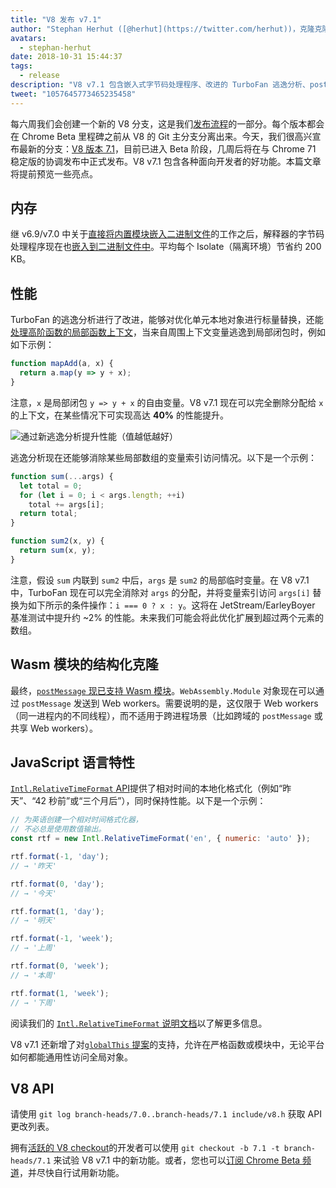 ```yaml
---
title: "V8 发布 v7.1"
author: "Stephan Herhut ([@herhut](https://twitter.com/herhut))，克隆克隆者的克隆者"
avatars:
  - stephan-herhut
date: 2018-10-31 15:44:37
tags:
  - release
description: "V8 v7.1 包含嵌入式字节码处理程序、改进的 TurboFan 逃逸分析、postMessage(wasmModule)、Intl.RelativeTimeFormat，以及 globalThis!"
tweet: "1057645773465235458"
---
```

每六周我们会创建一个新的 V8 分支，这是我们[发布流程](/docs/release-process)的一部分。每个版本都会在 Chrome Beta 里程碑之前从 V8 的 Git 主分支分离出来。今天，我们很高兴宣布最新的分支：[V8 版本 7.1](https://chromium.googlesource.com/v8/v8.git/+log/branch-heads/7.1)，目前已进入 Beta 阶段，几周后将在与 Chrome 71 稳定版的协调发布中正式发布。V8 v7.1 包含各种面向开发者的好功能。本篇文章将提前预览一些亮点。

<!--truncate-->
## 内存

继 v6.9/v7.0 中关于[直接将内置模块嵌入二进制文件](/blog/embedded-builtins)的工作之后，解释器的字节码处理程序现在也[嵌入到二进制文件中](https://bugs.chromium.org/p/v8/issues/detail?id=8068)。平均每个 Isolate（隔离环境）节省约 200 KB。

## 性能

TurboFan 的逃逸分析进行了改进，能够对优化单元本地对象进行标量替换，还能[处理高阶函数的局部函数上下文](https://bit.ly/v8-turbofan-context-sensitive-js-operators)，当来自周围上下文变量逃逸到局部闭包时，例如如下示例：

```js
function mapAdd(a, x) {
  return a.map(y => y + x);
}
```

注意，`x` 是局部闭包 `y => y + x` 的自由变量。V8 v7.1 现在可以完全删除分配给 `x` 的上下文，在某些情况下可实现高达 **40%** 的性能提升。

![通过新逃逸分析提升性能（值越低越好）](/_img/v8-release-71/improved-escape-analysis.svg)

逃逸分析现在还能够消除某些局部数组的变量索引访问情况。以下是一个示例：

```js
function sum(...args) {
  let total = 0;
  for (let i = 0; i < args.length; ++i)
    total += args[i];
  return total;
}

function sum2(x, y) {
  return sum(x, y);
}
```

注意，假设 `sum` 内联到 `sum2` 中后，`args` 是 `sum2` 的局部临时变量。在 V8 v7.1 中，TurboFan 现在可以完全消除对 `args` 的分配，并将变量索引访问 `args[i]` 替换为如下所示的条件操作：`i === 0 ? x : y`。这将在 JetStream/EarleyBoyer 基准测试中提升约 ~2% 的性能。未来我们可能会将此优化扩展到超过两个元素的数组。

## Wasm 模块的结构化克隆

最终，[`postMessage` 现已支持 Wasm 模块](https://github.com/WebAssembly/design/pull/1074)。`WebAssembly.Module` 对象现在可以通过 `postMessage` 发送到 Web workers。需要说明的是，这仅限于 Web workers（同一进程内的不同线程），而不适用于跨进程场景（比如跨域的 `postMessage` 或共享 Web workers）。

## JavaScript 语言特性

[`Intl.RelativeTimeFormat` API](/features/intl-relativetimeformat)提供了相对时间的本地化格式化（例如“昨天”、“42 秒前”或“三个月后”），同时保持性能。以下是一个示例：

```js
// 为英语创建一个相对时间格式化器，
// 不必总是使用数值输出。
const rtf = new Intl.RelativeTimeFormat('en', { numeric: 'auto' });

rtf.format(-1, 'day');
// → '昨天'

rtf.format(0, 'day');
// → '今天'

rtf.format(1, 'day');
// → '明天'

rtf.format(-1, 'week');
// → '上周'

rtf.format(0, 'week');
// → '本周'

rtf.format(1, 'week');
// → '下周'
```

阅读我们的 [`Intl.RelativeTimeFormat` 说明文档](/features/intl-relativetimeformat)以了解更多信息。

V8 v7.1 还新增了对[`globalThis` 提案](/features/globalthis)的支持，允许在严格函数或模块中，无论平台如何都能通用性访问全局对象。

## V8 API

请使用 `git log branch-heads/7.0..branch-heads/7.1 include/v8.h` 获取 API 更改列表。

拥有[活跃的 V8 checkout](/docs/source-code#using-git)的开发者可以使用 `git checkout -b 7.1 -t branch-heads/7.1` 来试验 V8 v7.1 中的新功能。或者，您也可以[订阅 Chrome Beta 频道](https://www.google.com/chrome/browser/beta.html)，并尽快自行试用新功能。
